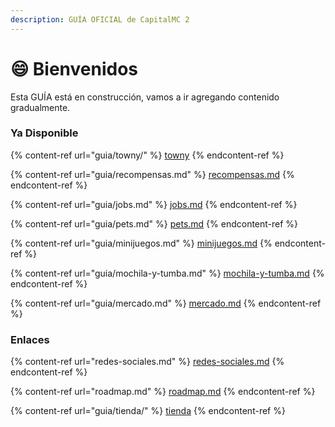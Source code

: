 ```yaml
---
description: GUÍA OFICIAL de CapitalMC 2
---
```


# 😄 Bienvenidos

Esta GUÍA está en construcción, vamos a ir agregando contenido gradualmente.

### Ya Disponible

{% content-ref url="guia/towny/" %}
[towny](guia/towny/)
{% endcontent-ref %}

{% content-ref url="guia/recompensas.md" %}
[recompensas.md](guia/recompensas.md)
{% endcontent-ref %}

{% content-ref url="guia/jobs.md" %}
[jobs.md](guia/jobs.md)
{% endcontent-ref %}

{% content-ref url="guia/pets.md" %}
[pets.md](guia/pets.md)
{% endcontent-ref %}

{% content-ref url="guia/minijuegos.md" %}
[minijuegos.md](guia/minijuegos.md)
{% endcontent-ref %}

{% content-ref url="guia/mochila-y-tumba.md" %}
[mochila-y-tumba.md](guia/mochila-y-tumba.md)
{% endcontent-ref %}

{% content-ref url="guia/mercado.md" %}
[mercado.md](guia/mercado.md)
{% endcontent-ref %}

### Enlaces

{% content-ref url="redes-sociales.md" %}
[redes-sociales.md](redes-sociales.md)
{% endcontent-ref %}

{% content-ref url="roadmap.md" %}
[roadmap.md](roadmap.md)
{% endcontent-ref %}

{% content-ref url="guia/tienda/" %}
[tienda](guia/tienda/)
{% endcontent-ref %}
